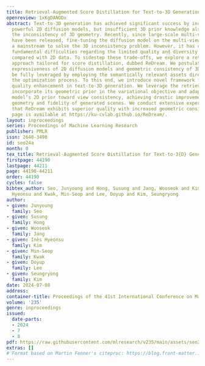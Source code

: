 ```yaml
---
title: Retrieval-Augmented Score Distillation for Text-to-3D Generation
openreview: 1xKgDANODx
abstract: Text-to-3D generation has achieved significant success by incorporating
  powerful 2D diffusion models, but insufficient 3D prior knowledge also leads to
  the inconsistency of 3D geometry. Recently, since large-scale multi-view datasets
  have been released, fine-tuning the diffusion model on the multi-view datasets becomes
  a mainstream to solve the 3D inconsistency problem. However, it has confronted with
  fundamental difficulties regarding the limited quality and diversity of 3D data,
  compared with 2D data. To sidestep these trade-offs, we explore a retrieval-augmented
  approach tailored for score distillation, dubbed ReDream. We postulate that both
  expressiveness of 2D diffusion models and geometric consistency of 3D assets can
  be fully leveraged by employing the semantically relevant assets directly within
  the optimization process. To this end, we introduce novel framework for retrieval-based
  quality enhancement in text-to-3D generation. We leverage the retrieved asset to
  incorporate its geometric prior in the variational objective and adapt the diffusion
  model’s 2D prior toward view consistency, achieving drastic improvements in both
  geometry and fidelity of generated scenes. We conduct extensive experiments to demonstrate
  that ReDream exhibits superior quality with increased geometric consistency. Project
  page is available at https://ku-cvlab.github.io/ReDream/.
layout: inproceedings
series: Proceedings of Machine Learning Research
publisher: PMLR
issn: 2640-3498
id: seo24a
month: 0
tex_title: Retrieval-Augmented Score Distillation for Text-to-3{D} Generation
firstpage: 44190
lastpage: 44211
page: 44190-44211
order: 44190
cycles: false
bibtex_author: Seo, Junyoung and Hong, Susung and Jang, Wooseok and Kim, In\`{e}s
  Hyeonsu and Kwak, Min-Seop and Lee, Doyup and Kim, Seungryong
author:
- given: Junyoung
  family: Seo
- given: Susung
  family: Hong
- given: Wooseok
  family: Jang
- given: Inès Hyeonsu
  family: Kim
- given: Min-Seop
  family: Kwak
- given: Doyup
  family: Lee
- given: Seungryong
  family: Kim
date: 2024-07-08
address:
container-title: Proceedings of the 41st International Conference on Machine Learning
volume: '235'
genre: inproceedings
issued:
  date-parts:
  - 2024
  - 7
  - 8
pdf: https://raw.githubusercontent.com/mlresearch/v235/main/assets/seo24a/seo24a.pdf
extras: []
# Format based on Martin Fenner's citeproc: https://blog.front-matter.io/posts/citeproc-yaml-for-bibliographies/
---
```

